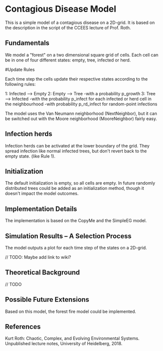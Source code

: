 # Contagious Disease Model

This is a simple model of a contagious disease on a 2D-grid. It is based
on the description in the script of the CCEES lecture of Prof. Roth.

## Fundamentals

We model a "forest" on a two dimensional square grid of cells. Each cell can be
in one of four different states: empty, tree, infected or herd.

#Update Rules

Each time step the cells update their respective states according to the
following rules:

1: Infected --> Empty
2: Empty    --> Tree
                -with a probability p_growth
3: Tree     --> Infected
                -with the probability p_infect for each infected
                or herd cell in the neighbourhood
                -with probability p_rd_infect for random-point infections

The model uses the Van Neumann neighborhood (NextNeighbor), but it can be
switched out with the Moore neighborhood (MooreNeighbor) fairly easy.

## Infection herds

Infection herds can be activated at the lower boundary of the grid. They spread
infection like normal infected trees, but don't revert back to the empty state.
(like Rule 1).

## Initialization

The default initialization is empty, so all cells are empty. In future randomly
distributed trees could be added as an initialization method, though it doesn't
impact the model outcomes.

## Implementation Details

The implementation is based on the CopyMe and the SimpleEG model.  

## Simulation Results – A Selection Process

The model outputs a plot for each time step of the states on a 2D-grid.

// TODO: Maybe add link to wiki?

## Theoretical Background

// TODO


## Possible Future Extensions

Based on this model, the forest fire model could be implemented.

## References

Kurt Roth: Chaotic, Complex, and Evolving Environmental Systems. Unpublished lecture notes, University of Heidelberg, 2018.
